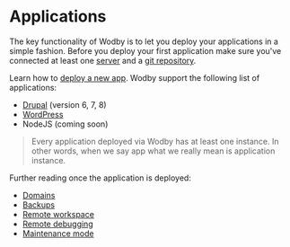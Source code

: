 # Applications

The key functionality of Wodby is to let you deploy your applications in a simple fashion. Before you deploy your first application make sure you've connected at least one [server](../servers/README.md) and a [git repository](../git/README.md).

Learn how to [deploy a new app](deploy.md). Wodby support the following list of applications:

* [Drupal](drupal/README.md) (version 6, 7, 8)
* [WordPress](wordpress/README.md)
* NodeJS (coming soon)

> Every application deployed via Wodby has at least one instance. In other words, when we say app what we really mean is application instance. 

Further reading once the application is deployed:

* [Domains](domains.md)
* [Backups](backups.md)
* [Remote workspace](remote-workspace/README.md)
* [Remote debugging](remote-debugging.md)
* [Maintenance mode](maintenance-mode.md)
